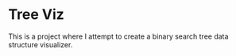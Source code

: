 # Tree VizThis is a project where I attempt to create a binary search tree data structure visualizer.